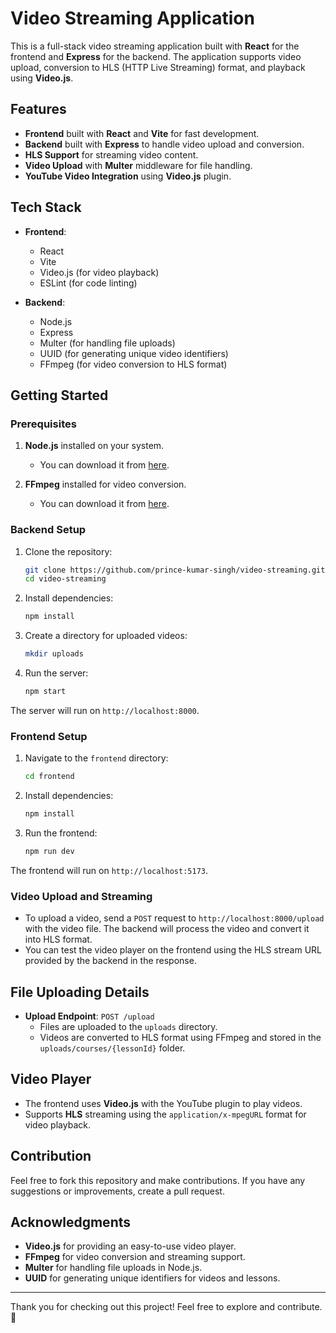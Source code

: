 
# Video Streaming Application

This is a full-stack video streaming application built with **React** for the frontend and **Express** for the backend. The application supports video upload, conversion to HLS (HTTP Live Streaming) format, and playback using **Video.js**.

## Features
- **Frontend** built with **React** and **Vite** for fast development.
- **Backend** built with **Express** to handle video upload and conversion.
- **HLS Support** for streaming video content.
- **Video Upload** with **Multer** middleware for file handling.
- **YouTube Video Integration** using **Video.js** plugin.

## Tech Stack
- **Frontend**:
  - React
  - Vite
  - Video.js (for video playback)
  - ESLint (for code linting)
  
- **Backend**:
  - Node.js
  - Express
  - Multer (for handling file uploads)
  - UUID (for generating unique video identifiers)
  - FFmpeg (for video conversion to HLS format)

## Getting Started

### Prerequisites
1. **Node.js** installed on your system.
   - You can download it from [here](https://nodejs.org/).

2. **FFmpeg** installed for video conversion.
   - You can download it from [here](https://ffmpeg.org/download.html).

### Backend Setup
1. Clone the repository:
   ```bash
   git clone https://github.com/prince-kumar-singh/video-streaming.git
   cd video-streaming
   ```

2. Install dependencies:
   ```bash
   npm install
   ```

3. Create a directory for uploaded videos:
   ```bash
   mkdir uploads
   ```

4. Run the server:
   ```bash
   npm start
   ```

The server will run on `http://localhost:8000`.

### Frontend Setup
1. Navigate to the `frontend` directory:
   ```bash
   cd frontend
   ```

2. Install dependencies:
   ```bash
   npm install
   ```

3. Run the frontend:
   ```bash
   npm run dev
   ```

The frontend will run on `http://localhost:5173`.

### Video Upload and Streaming
- To upload a video, send a `POST` request to `http://localhost:8000/upload` with the video file. The backend will process the video and convert it into HLS format.
- You can test the video player on the frontend using the HLS stream URL provided by the backend in the response.



## File Uploading Details
- **Upload Endpoint**: `POST /upload`
  - Files are uploaded to the `uploads` directory.
  - Videos are converted to HLS format using FFmpeg and stored in the `uploads/courses/{lessonId}` folder.

## Video Player
- The frontend uses **Video.js** with the YouTube plugin to play videos.
- Supports **HLS** streaming using the `application/x-mpegURL` format for video playback.

## Contribution
Feel free to fork this repository and make contributions. If you have any suggestions or improvements, create a pull request.



## Acknowledgments
- **Video.js** for providing an easy-to-use video player.
- **FFmpeg** for video conversion and streaming support.
- **Multer** for handling file uploads in Node.js.
- **UUID** for generating unique identifiers for videos and lessons.

---

Thank you for checking out this project! Feel free to explore and contribute. 🚀
